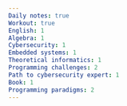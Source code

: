 ```yaml
---
Daily notes: true
Workout: true
English: 1
Algebra: 1
Cybersecurity: 1
Embedded systems: 1
Theoretical informatics: 1
Programming challenges: 2
Path to cybersecurity expert: 1
Book: 1
Programming paradigms: 2
---
```




